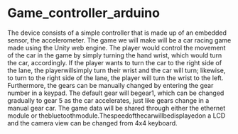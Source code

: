 # Game_controller_arduino
The device consists of a simple controller that is made up of an embedded sensor,               the accelerometer. The game we will make will be a car racing game made using               the Unity web engine. The player would control the movement of the car in the               game by simply turning the hand wrist, which would turn the car, accordingly. If              the player wants to turn the car to the right side of the lane, the playerwillsimply                  turn their wrist and the car will turn; likewise, to turn to the right side of the lane,                  the player will turn the wrist to the left. Furthermore, the gears can be manually               changed by entering the gear number in a keypad. The default gear will begear1,                which can be changed gradually to gear 5 as the car accelerates, just like gears               change in a manual gear car. The game data will be shared through either the               ethernet module or thebluetoothmodule.Thespeedofthecarwillbedisplayedon               a LCD and the camera view can be changed from 4x4 keyboard. 
